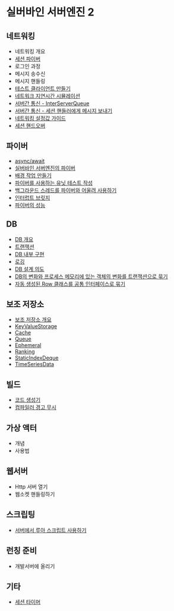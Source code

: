 # 실버바인 서버엔진 2

## 네트워킹
 * 네트워킹 개요
 * [세션 파이버](doc/session_fiber.md)
 * 로그인 과정
 * 메시지 송수신
 * 메시지 핸들링
 * [테스트 클라이언트 만들기](doc/test_client.md)
 * [네트워크 지연시간 시뮬레이션](doc/latency_simulation.md)
 * [서버간 통신 - InterServerQueue](doc/inter_server_queue.md)
 * [서버간 통신 - 세션 핸들러에게 메시지 보내기](doc/send_game_logic_message_to_server.md)
 * [네트워킹 설정값 가이드](doc/networking_setting_guide.md)
 * [세션 핸드오버](doc/session_handover.md)

## 파이버
 * [async/await](doc/async_await.md)
 * [실버바인 서버엔진의 파이버](doc/fiber_in_silvervine_server_engine.md)
 * [배경 작업 만들기](doc/background_job.md)
 * [파이버를 사용하는 유닛 테스트 작성](doc/fiber_unit_test.md)
 * [백그라운드 스레드를 파이버와 어울려 사용하기](doc/background_thread.md)
 * [인터럽트 브릿지](doc/interrupt_bridge.md)
 * [파이버의 성능](doc/fiber_performance.md)

## DB
 * [DB 개요](doc/db_outline.md)
 * [트랜잭션](doc/db_transaction.md)
 * [DB 내부 구현](doc/db_implementation.md)
 * [로깅](doc/db_logging.md)
 * [DB 설계 의도](doc/db_design.md)
 * [DB의 변화와 프로세스 메모리에 있는 객체의 변화를 트랜잭션으로 묶기](doc/db_memory_transaction.md)
 * [자동 생성된 Row 클래스를 공통 인터페이스로 묶기](doc/db_row_adapter.md)

## 보조 저장소
 * [보조 저장소 개요](doc/aux_storage_outline.md)
 * [KeyValueStorage](doc/aux_storage_key_value_storage.md)
 * [Cache](doc/aux_storage_cache.md)
 * [Queue](doc/aux_storage_queue.md)
 * [Ephemeral](doc/aux_storage_ephemeral.md)
 * [Ranking](doc/aux_storage_ranking.md)
 * [StaticIndexDeque](doc/aux_storage_static_index_deque.md)
 * [TimeSeriesData](doc/aux_storage_time_series_data.md)

## 빌드
 * [코드 생성기](doc/codegen.md)
 * [컴파일러 경고 무시](doc/compiler_warning_ignore.md)

## 가상 액터
 * 개념
 * 사용법

## 웹서버
 * Http 서버 열기
 * 웹소켓 핸들링하기

## 스크립팅
 * [서버에서 루아 스크립트 사용하기](doc/lua_scripting.md)

## 런칭 준비
 * 개발서버에 올리기

## 기타
 * [세션 타이머](/doc/session_timer.md)

